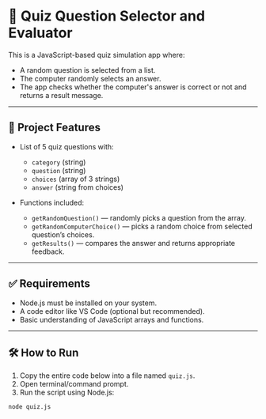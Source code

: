 # 🧠 Quiz Question Selector and Evaluator

This is a JavaScript-based quiz simulation app where:
- A random question is selected from a list.
- The computer randomly selects an answer.
- The app checks whether the computer's answer is correct or not and returns a result message.

---

## 📌 Project Features

- List of 5 quiz questions with:
  - `category` (string)
  - `question` (string)
  - `choices` (array of 3 strings)
  - `answer` (string from choices)

- Functions included:
  - `getRandomQuestion()` — randomly picks a question from the array.
  - `getRandomComputerChoice()` — picks a random choice from selected question’s choices.
  - `getResults()` — compares the answer and returns appropriate feedback.

---

## ✅ Requirements

- Node.js must be installed on your system.
- A code editor like VS Code (optional but recommended).
- Basic understanding of JavaScript arrays and functions.

---

## 🛠 How to Run

1. Copy the entire code below into a file named `quiz.js`.
2. Open terminal/command prompt.
3. Run the script using Node.js:

```bash
node quiz.js
